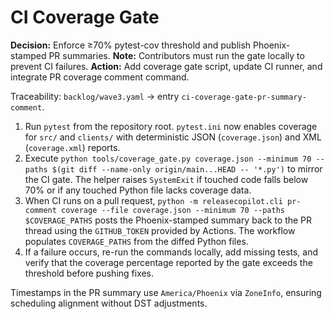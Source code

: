 # CI Coverage Gate

**Decision:** Enforce ≥70% pytest-cov threshold and publish Phoenix-stamped PR summaries.
**Note:** Contributors must run the gate locally to prevent CI failures.
**Action:** Add coverage gate script, update CI runner, and integrate PR coverage comment command.

Traceability: `backlog/wave3.yaml` → entry `ci-coverage-gate-pr-summary-comment`.

1. Run `pytest` from the repository root. `pytest.ini` now enables coverage for `src/` and `clients/` with deterministic JSON (`coverage.json`) and XML (`coverage.xml`) reports.
2. Execute `python tools/coverage_gate.py coverage.json --minimum 70 --paths $(git diff --name-only origin/main...HEAD -- '*.py')` to mirror the CI gate. The helper raises `SystemExit` if touched code falls below 70% or if any touched Python file lacks coverage data.
3. When CI runs on a pull request, `python -m releasecopilot.cli pr-comment coverage --file coverage.json --minimum 70 --paths $COVERAGE_PATHS` posts the Phoenix-stamped summary back to the PR thread using the `GITHUB_TOKEN` provided by Actions. The workflow populates `COVERAGE_PATHS` from the diffed Python files.
4. If a failure occurs, re-run the commands locally, add missing tests, and verify that the coverage percentage reported by the gate exceeds the threshold before pushing fixes.

Timestamps in the PR summary use `America/Phoenix` via `ZoneInfo`, ensuring scheduling alignment without DST adjustments.
